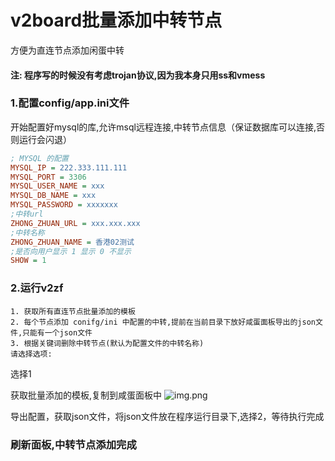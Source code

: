 # v2board批量添加中转节点

方便为直连节点添加闲蛋中转


#### 注: 程序写的时候没有考虑trojan协议,因为我本身只用ss和vmess


### 1.配置config/app.ini文件

开始配置好mysql的库,允许msql远程连接,中转节点信息（保证数据库可以连接,否则运行会闪退）

```ini
; MYSQL 的配置
MYSQL_IP = 222.333.111.111
MYSQL_PORT = 3306
MYSQL_USER_NAME = xxx
MYSQL_DB_NAME = xxx
MYSQL_PASSWORD = xxxxxxx
;中转url
ZHONG_ZHUAN_URL = xxx.xxx.xxx
;中转名称
ZHONG_ZHUAN_NAME = 香港02测试
;是否向用户显示 1 显示 0 不显示
SHOW = 1
```

### 2.运行v2zf

```shell
1. 获取所有直连节点批量添加的模板
2. 每个节点添加 conifg/ini 中配置的中转,提前在当前目录下放好咸蛋面板导出的json文件,只能有一个json文件
3. 根据关键词删除中转节点(默认为配置文件的中转名称)
请选择选项:
```

选择1

获取批量添加的模板,复制到咸蛋面板中
![img.png](img.png)

导出配置，获取json文件，将json文件放在程序运行目录下,选择2，等待执行完成

### 刷新面板,中转节点添加完成




